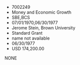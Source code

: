 * 7002249
* Money and Economic Growth
* SBE,BCS
* 07/01/1970,06/30/1977
* Jerome Stein, Brown University
* Standard Grant
*   name not available
* 06/30/1977
* USD 174,200.00

NONE
